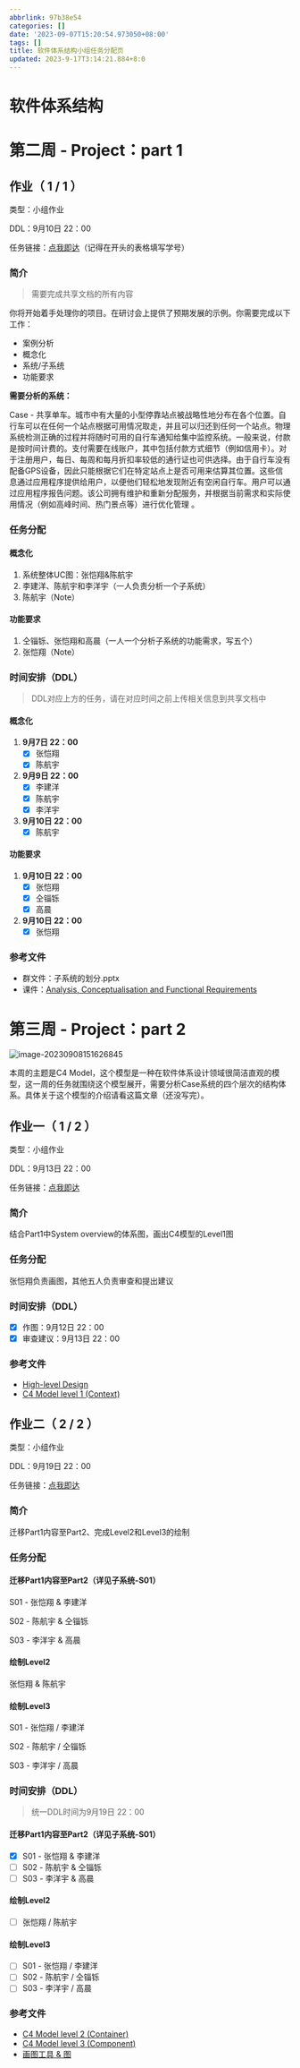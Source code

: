 ```yaml
---
abbrlink: 97b38e54
categories: []
date: '2023-09-07T15:20:54.973050+08:00'
tags: []
title: 软件体系结构小组任务分配页
updated: 2023-9-17T3:14:21.884+8:0
---
```

# 软件体系结构

# 第二周 - Project：part 1

## 作业（ 1 / 1 ）

类型：小组作业

DDL：9月10日 22：00

任务链接：[点我即达](https://docs.qq.com/doc/DQk5YR0JobUlQY1RU)（记得在开头的表格填写学号）

### 简介

> 需要完成共享文档的所有内容

你将开始着手处理你的项目。在研讨会上提供了预期发展的示例。你需要完成以下工作：

- 案例分析
- 概念化
- 系统/子系统
- 功能要求

**需要分析的系统：**

Case - 共享单车。城市中有大量的小型停靠站点被战略性地分布在各个位置。自行车可以在任何一个站点根据可用情况取走，并且可以归还到任何一个站点。物理系统检测正确的过程并将随时可用的自行车通知给集中监控系统。一般来说，付款是按时间计费的。支付需要在线账户，其中包括付款方式细节（例如信用卡）。对于注册用户，每日、每周和每月折扣率较低的通行证也可供选择。由于自行车没有配备GPS设备，因此只能根据它们在特定站点上是否可用来估算其位置。这些信息通过应用程序提供给用户，以便他们轻松地发现附近有空闲自行车。用户可以通过应用程序报告问题。该公司拥有维护和重新分配服务，并根据当前需求和实际使用情况（例如高峰时间、热门景点等）进行优化管理 。

### 任务分配

#### 概念化

1. 系统整体UC图：张恺翔&陈航宇
2. 李建洋、陈航宇和李洋宇（一人负责分析一个子系统）
3. 陈航宇（Note）

#### 功能要求

1. 仝锱铄、张恺翔和高晨（一人一个分析子系统的功能需求，写五个）
2. 张恺翔（Note）

### 时间安排（DDL）

> DDL对应上方的任务，请在对应时间之前上传相关信息到共享文档中

#### 概念化

1. **9月7日 22：00**
   - [X]  张恺翔
   - [X]  陈航宇
2. **9月9日 22：00**
   - [X]  李建洋
   - [X]  陈航宇
   - [X]  李洋宇
3. **9月10日 22：00**
   - [X]  陈航宇

#### 功能要求

1. **9月10日 22：00**
   - [X]  张恺翔
   - [X]  仝锱铄
   - [X]  高晨
2. **9月10日 22：00**
   - [X]  张恺翔

### 参考文件

- 群文件：子系统的划分.pptx
- 课件：[Analysis, Conceptualisation and Functional Requirements](https://lms.cloudcampus.com.cn/courses/65/files/18306/download?wrap=1)

# 第三周 - Project：part 2

![image-20230908151626845](https://vip2.loli.io/2023/09/08/9gPNfsczMbKHiw4.png)

本周的主题是C4 Model，这个模型是一种在软件体系设计领域很简洁直观的模型，这一周的任务就围绕这个模型展开，需要分析Case系统的四个层次的结构体系。具体关于这个模型的介绍请看这篇文章（还没写完）。

## 作业一（ 1 / 2 ）

类型：小组作业

DDL：9月13日 22：00

任务链接：[点我即达](https://docs.qq.com/doc/DQlJUWEpGblJnVUJm)

### 简介

结合Part1中System overview的体系图，画出C4模型的Level1图

### 任务分配

张恺翔负责画图，其他五人负责审查和提出建议

### 时间安排（DDL）

- [X]  作图：9月12日 22：00
- [X]  审查建议：9月13日 22：00

### 参考文件

- [High-level Design](https://lms.cloudcampus.com.cn/courses/65/files/18308/download?wrap=1)
- [C4 Model level 1 (Context)](https://lms.cloudcampus.com.cn/courses/65/files/18310/download?wrap=1)

## 作业二（ 2 / 2 ）

类型：小组作业

DDL：9月19日 22：00

任务链接：[点我即达](https://docs.qq.com/doc/DQlJUWEpGblJnVUJm)

### 简介

迁移Part1内容至Part2、完成Level2和Level3的绘制

### 任务分配

#### 迁移Part1内容至Part2（详见子系统-S01）

S01 - 张恺翔 & 李建洋

S02 - 陈航宇 & 仝锱铄

S03 - 李洋宇 & 高晨

#### 绘制Level2

张恺翔 & 陈航宇

#### 绘制Level3

S01 - 张恺翔 / 李建洋

S02 - 陈航宇 / 仝锱铄

S03 - 李洋宇 / 高晨

### 时间安排（DDL）

> 统一DDL时间为9月19日 22：00

#### 迁移Part1内容至Part2（详见子系统-S01）

- [X]  S01 - 张恺翔 & 李建洋
- [ ]  S02 - 陈航宇 & 仝锱铄
- [ ]  S03 - 李洋宇 & 高晨

#### 绘制Level2

- [ ]  张恺翔 / 陈航宇

#### 绘制Level3

- [ ]  S01 - 张恺翔 / 李建洋
- [ ]  S02 - 陈航宇 / 仝锱铄
- [ ]  S03 - 李洋宇 / 高晨

### 参考文件

- [C4 Model level 2 (Container)](https://lms.cloudcampus.com.cn/courses/65/files/18311/download?wrap=1)
- [C4 Model level 3 (Component)](https://lms.cloudcampus.com.cn/courses/65/files/18639/download?wrap=1)
- [画图工具 & 图](https://cowtransfer.com/s/b49a4bff5d9f45)

